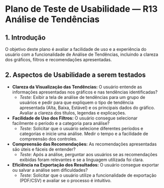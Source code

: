 # Plano de Teste de Usabilidade — R13 Análise de Tendências

## 1. Introdução

O objetivo deste plano é avaliar a facilidade de uso e a experiência do usuário com a funcionalidade de Análise de Tendências, incluindo a clareza dos gráficos, filtros e recomendações apresentadas.

## 2. Aspectos de Usabilidade a serem testados

- **Clareza da Visualização das Tendências:** O usuário entende as informações apresentadas nos gráficos e nas tendências identificadas?
  - _Teste:_ Exibir a tela de análise de tendências para um grupo de usuários e pedir para que expliquem o tipo de tendência apresentada (Alta, Baixa, Estável) e os principais dados do gráfico. Avaliar a clareza dos títulos, legendas e explicações.
- **Facilidade de Uso dos Filtros:** O usuário consegue selecionar facilmente o período e a categoria para análise?
  - _Teste:_ Solicitar que o usuário selecione diferentes períodos e categorias e inicie uma análise. Medir o tempo e a facilidade de compreensão dos controles.
- **Compreensão das Recomendações:** As recomendações apresentadas são úteis e fáceis de entender?
  - _Teste:_ Após a análise, perguntar aos usuários se as recomendações exibidas foram relevantes e se a linguagem utilizada foi clara.
- **Eficiência na Exportação dos Resultados:** O usuário consegue exportar ou salvar a análise sem dificuldades?
  - _Teste:_ Solicitar que o usuário utilize a funcionalidade de exportação (PDF/CSV) e avaliar se o processo é intuitivo.
